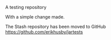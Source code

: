 A testing repository

With a simple change made.

The Stash repository has been moved to GitHub https://github.com/erikhusby/jartests
